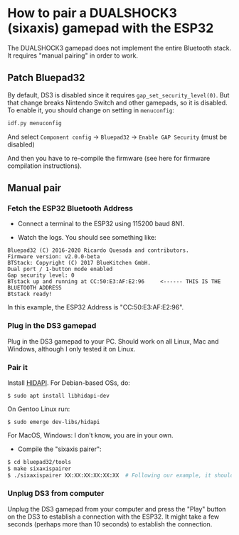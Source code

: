 # How to pair a DUALSHOCK3 (sixaxis) gamepad with the ESP32

The DUALSHOCK3 gamepad does not implement the entire Bluetooth stack. It requires "manual pairing" in order to work.

## Patch Bluepad32

By default, DS3 is disabled since it requires `gap_set_security_level(0)`.
But that change breaks Nintendo Switch and other gamepads, so it is disabled.
To enable it, you should change on setting in `menuconfig`:

```sh
idf.py menuconfig
```

And select `Component config` -> `Bluepad32` -> `Enable GAP Security` (must be disabled)

And then you have to re-compile the firmware (see here for firmware compilation instructions).


## Manual pair

### Fetch the ESP32 Bluetooth Address

* Connect a terminal to the ESP32 using 115200 baud 8N1.

* Watch the logs. You should see something like:

```
Bluepad32 (C) 2016-2020 Ricardo Quesada and contributors.
Firmware version: v2.0.0-beta
BTStack: Copyright (C) 2017 BlueKitchen GmbH.
Dual port / 1-button mode enabled
Gap security level: 0
BTstack up and running at CC:50:E3:AF:E2:96     <------ THIS IS THE BLUETOOTH ADDRESS
Btstack ready!
```

In this example, the ESP32 Address is "CC:50:E3:AF:E2:96".

### Plug in the DS3 gamepad

Plug in the DS3 gamepad to your PC. Should work on all Linux, Mac and Windows,
although I only tested it on Linux.

### Pair it

Install [HIDAPI][hidapi]. For Debian-based OSs, do:
```
$ sudo apt install libhidapi-dev
```

On Gentoo Linux run:
```
$ sudo emerge dev-libs/hidapi
```

For MacOS, Windows: I don't know, you are in your own.

* Compile the "sixaxis pairer":

```sh
$ cd bluepad32/tools
$ make sixaxispairer
$ ./sixaxispairer XX:XX:XX:XX:XX:XX  # Following our example, it should be CC:50:E3:AF:E2:96
```

[hidapi]: https://github.com/signal11/hidapi

### Unplug DS3 from computer

Unplug the DS3 gamepad from your computer and press the "Play" button on the DS3
to establish a connection with the ESP32. It might take a few seconds
(perhaps more than 10 seconds) to establish the connection.
